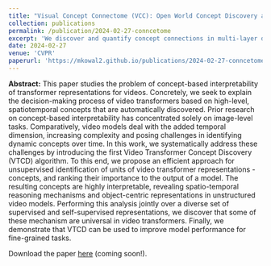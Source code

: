 ```yaml
---
title: "Visual Concept Connectome (VCC): Open World Concept Discovery and their Interlayer Connections in Deep Models"
collection: publications
permalink: /publication/2024-02-27-conncetome
excerpt: 'We discover and quantify concept connections in multi-layer deep models.'
date: 2024-02-27
venue: 'CVPR'
paperurl: 'https://mkowal2.github.io/publications/2024-02-27-conncetome'
---
```


**Abstract:** This paper studies the problem of concept-based interpretability of transformer representations for videos. Concretely, we seek to explain the decision-making process of video transformers based on high-level, spatiotemporal concepts that are automatically discovered. Prior research on concept-based interpretability has concentrated solely on image-level tasks. Comparatively, video models deal with the added temporal dimension, increasing complexity and posing challenges in identifying dynamic concepts over time. In this work, we systematically address these challenges by introducing the first Video Transformer Concept Discovery (VTCD) algorithm. To this end, we propose an efficient approach for unsupervised identification of units of video transformer representations - concepts, and ranking their importance to the output of a model. The resulting concepts are highly interpretable, revealing spatio-temporal reasoning mechanisms and object-centric representations in unstructured video models. Performing this analysis jointly over a diverse set of supervised and self-supervised representations, we discover that some of these mechanism are universal in video transformers. Finally, we demonstrate that VTCD can be used to improve model performance for fine-grained tasks.


Download the paper [here](https://mkowal2.github.io/publications/2024-02-27-conncetome) (coming soon!).
